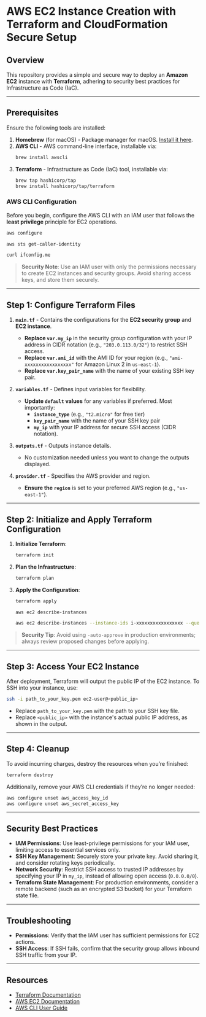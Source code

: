 # AWS EC2 Instance Creation with Terraform and CloudFormation Secure Setup

## Overview

This repository provides a simple and secure way to deploy an **Amazon EC2** instance with **Terraform**, adhering to security best practices for Infrastructure as Code (IaC).

---

## Prerequisites

Ensure the following tools are installed:

1. **Homebrew** (for macOS) - Package manager for macOS. [Install it here](https://brew.sh/).
2. **AWS CLI** - AWS command-line interface, installable via:
   ```bash
   brew install awscli
   ```
3. **Terraform** - Infrastructure as Code (IaC) tool, installable via:
   ```bash
   brew tap hashicorp/tap
   brew install hashicorp/tap/terraform
   ```

### AWS CLI Configuration

Before you begin, configure the AWS CLI with an IAM user that follows the **least privilege** principle for EC2 operations.

```bash
aws configure
```

```bash
aws sts get-caller-identity
```

```bash
curl ifconfig.me
```

> **Security Note**: Use an IAM user with only the permissions necessary to create EC2 instances and security groups. Avoid sharing access keys, and store them securely.

---

## Step 1: Configure Terraform Files

1. **`main.tf`** - Contains the configurations for the **EC2 security group** and **EC2 instance**.
   - **Replace `var.my_ip`** in the security group configuration with your IP address in CIDR notation (e.g., `"203.0.113.0/32"`) to restrict SSH access.
   - **Replace `var.ami_id`** with the AMI ID for your region (e.g., `"ami-xxxxxxxxxxxxxxxxx"` for Amazon Linux 2 in `us-east-1`).
   - **Replace `var.key_pair_name`** with the name of your existing SSH key pair.

2. **`variables.tf`** - Defines input variables for flexibility.
   - **Update `default` values** for any variables if preferred. Most importantly:
     - **`instance_type`** (e.g., `"t2.micro"` for free tier)
     - **`key_pair_name`** with the name of your SSH key pair
     - **`my_ip`** with your IP address for secure SSH access (CIDR notation).

3. **`outputs.tf`** - Outputs instance details.
   - No customization needed unless you want to change the outputs displayed.

4. **`provider.tf`** - Specifies the AWS provider and region.
   - **Ensure the `region`** is set to your preferred AWS region (e.g., `"us-east-1"`).

---

## Step 2: Initialize and Apply Terraform Configuration

1. **Initialize Terraform**:
   ```bash
   terraform init
   ```

2. **Plan the Infrastructure**:
   ```bash
   terraform plan
   ```

3. **Apply the Configuration**:
   ```bash
   terraform apply
   ```

   ```bash
   aws ec2 describe-instances
   ```

   ```bash
   aws ec2 describe-instances --instance-ids i-xxxxxxxxxxxxxxxxx --query "Reservations[*].Instances[*].PublicIpAddress" --output text
   ```
   
> **Security Tip**: Avoid using `-auto-approve` in production environments; always review proposed changes before applying.

---

## Step 3: Access Your EC2 Instance

After deployment, Terraform will output the public IP of the EC2 instance. To SSH into your instance, use:

```bash
ssh -i path_to_your_key.pem ec2-user@<public_ip>
```

- Replace `path_to_your_key.pem` with the path to your SSH key file.
- Replace `<public_ip>` with the instance's actual public IP address, as shown in the output.

---

## Step 4: Cleanup

To avoid incurring charges, destroy the resources when you’re finished:

```bash
terraform destroy
```

Additionally, remove your AWS CLI credentials if they’re no longer needed:

```bash
aws configure unset aws_access_key_id
aws configure unset aws_secret_access_key
```

---

## Security Best Practices

- **IAM Permissions**: Use least-privilege permissions for your IAM user, limiting access to essential services only.
- **SSH Key Management**: Securely store your private key. Avoid sharing it, and consider rotating keys periodically.
- **Network Security**: Restrict SSH access to trusted IP addresses by specifying your IP in `my_ip`, instead of allowing open access (`0.0.0.0/0`).
- **Terraform State Management**: For production environments, consider a remote backend (such as an encrypted S3 bucket) for your Terraform state file.

---

## Troubleshooting

- **Permissions**: Verify that the IAM user has sufficient permissions for EC2 actions.
- **SSH Access**: If SSH fails, confirm that the security group allows inbound SSH traffic from your IP.

---

## Resources

- [Terraform Documentation](https://developer.hashicorp.com/terraform/docs)
- [AWS EC2 Documentation](https://docs.aws.amazon.com/ec2/index.html)
- [AWS CLI User Guide](https://docs.aws.amazon.com/cli/latest/userguide/cli-configure-files.html)
